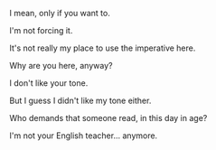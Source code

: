 I mean, only if you want to.

I'm not forcing it.

It's not really my place to use the imperative here.

Why are you here, anyway?

I don't like your tone.

But I guess I didn't like my tone either.

Who demands that someone read, in this day in age?

I'm not your English teacher... anymore.


<!--
**benjithaimmortal/benjithaimmortal** is a ✨ _special_ ✨ repository because its `README.md` (this file) appears on your GitHub profile.

Here are some ideas to get you started:

- 🔭 I’m currently working on ...
- 🌱 I’m currently learning ...
- 👯 I’m looking to collaborate on ...
- 🤔 I’m looking for help with ...
- 💬 Ask me about ...
- 📫 How to reach me: ...
- 😄 Pronouns: ...
- ⚡ Fun fact: ...
-->
